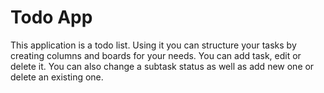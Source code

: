 # Todo App

This application is a todo list. Using it you can structure your tasks by creating columns and boards for your needs. You can add task, edit or delete it. You can also change a subtask status as well as add new one or delete an existing one.
